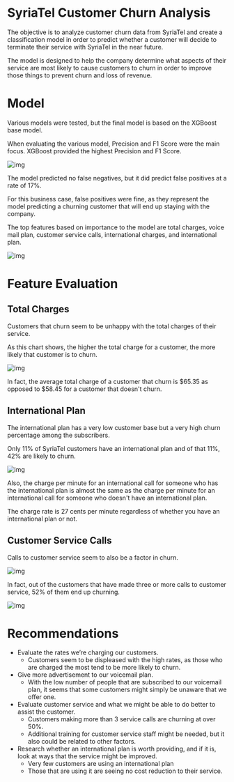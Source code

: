 # SyriaTel Customer Churn Analysis
The objective is to analyze customer churn data from SyriaTel and create a classification model in order to predict whether a customer will decide to terminate their service with SyriaTel in the near future.

The model is designed to help the company determine what aspects of their service are most likely to cause customers to churn in order to improve those things to prevent churn and loss of revenue.

# Model

Various models were tested, but the final model is based on the XGBoost base model.

When evaluating the various model, Precision and F1 Score were the main focus.
XGBoost provided the highest Precision and F1 Score.

![img](images/confusion_matrix_xgboost.png)

The model predicted no false negatives, but it did predict false positives at a rate of 17%.

For this business case, false positives were fine, as they represent the model predicting a churning customer that will end up staying with the company.

The top features based on importance to the model are total charges, voice mail plan, customer service calls, international charges, and international plan.

![img](images/feature_importance_xgboost.png)

# Feature Evaluation

## Total Charges

Customers that churn seem to be unhappy with the total charges of their service.

As this chart shows, the higher the total charge for a customer, the more likely that customer is to churn.

![img](images/total_charges_churn.png)

In fact, the average total charge of a customer that churn is $65.35 as opposed to $58.45 for a customer that doesn't churn.

## International Plan 

The international plan has a very low customer base but a very high churn percentage among the subscribers.

Only 11% of SyriaTel customers have an international plan and of that 11%, 42% are likely to churn. 

![img](images/international_plan.png)

Also, the charge per minute for an international call for someone who has the international plan is almost the same as the charge per minute for an international call for someone who doesn't have an international plan.

The charge rate is 27 cents per minute regardless of whether you have an international plan or not.


## Customer Service Calls

Calls to customer service seem to also be a factor in churn.

![img](images/customer_service_calls.png)

In fact, out of the customers that have made three or more calls to customer service, 52% of them end up churning.

![img](images/customer_service_churn.png)

# Recommendations
* Evaluate the rates we’re charging our customers.
    - Customers seem to be displeased with the high rates, as those who are charged the most tend to be more likely to churn.
* Give more advertisement to our voicemail plan.
    - With the low number of people that are subscribed to our voicemail plan, it seems that some customers might simply be unaware that we offer one.
* Evaluate customer service and what we might be able to do better to assist the customer.
    - Customers making more than 3 service calls are churning at over 50%. 
    - Additional training for customer service staff might be needed, but it also could be related to other factors.
* Research whether an international plan is worth providing, and if it is, look at ways that the service might be improved.
    - Very few customers are using an international plan
    - Those that are using it are seeing no cost reduction to their service.